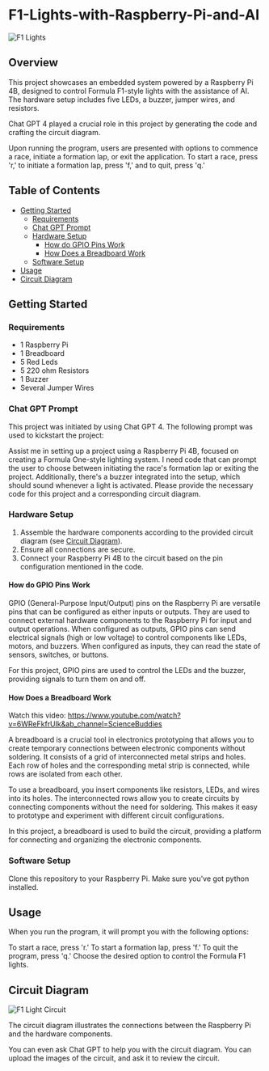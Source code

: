 # F1-Lights-with-Raspberry-Pi-and-AI
![F1 Lights](https://github.com/HariAsher/F1-Lights-with-Raspberry-Pi-and-AI/assets/83194217/a57d67fa-ea6a-40b7-bc3a-584c3b11ca36)

## Overview

This project showcases an embedded system powered by a Raspberry Pi 4B, designed to control Formula F1-style lights with the assistance of AI. The hardware setup includes five LEDs, a buzzer, jumper wires, and resistors.

Chat GPT 4 played a crucial role in this project by generating the code and crafting the circuit diagram.

Upon running the program, users are presented with options to commence a race, initiate a formation lap, or exit the application. To start a race, press 'r,' to initiate a formation lap, press 'f,' and to quit, press 'q.'

## Table of Contents

- [Getting Started](#getting-started)
  - [Requirements](#requirements)
  - [Chat GPT Prompt](#chat-gpt-prompt)
  - [Hardware Setup](#hardware-setup)
    - [How do GPIO Pins Work](#how-do-gpio-pins-work)
    - [How Does a Breadboard Work](#how-does-a-breadboard-work)
  - [Software Setup](#software-setup)
- [Usage](#usage)
- [Circuit Diagram](#circuit-diagram)

## Getting Started

### Requirements

- 1 Raspberry Pi
- 1 Breadboard
- 5 Red Leds
- 5 220 ohm Resistors
- 1 Buzzer
- Several Jumper Wires

### Chat GPT Prompt

This project was initiated by using Chat GPT 4. The following prompt was used to kickstart the project:

Assist me in setting up a project using a Raspberry Pi 4B, focused on creating a Formula One-style lighting system. I need code that can prompt the user to choose between initiating the race's formation lap or exiting the project. Additionally, there's a buzzer integrated into the setup, which should sound whenever a light is activated. Please provide the necessary code for this project and a corresponding circuit diagram.


### Hardware Setup

1. Assemble the hardware components according to the provided circuit diagram (see [Circuit Diagram](#circuit-diagram)).
2. Ensure all connections are secure.
3. Connect your Raspberry Pi 4B to the circuit based on the pin configuration mentioned in the code.

#### How do GPIO Pins Work

GPIO (General-Purpose Input/Output) pins on the Raspberry Pi are versatile pins that can be configured as either inputs or outputs. They are used to connect external hardware components to the Raspberry Pi for input and output operations. When configured as outputs, GPIO pins can send electrical signals (high or low voltage) to control components like LEDs, motors, and buzzers. When configured as inputs, they can read the state of sensors, switches, or buttons.

For this project, GPIO pins are used to control the LEDs and the buzzer, providing signals to turn them on and off.

#### How Does a Breadboard Work

Watch this video: https://www.youtube.com/watch?v=6WReFkfrUIk&ab_channel=ScienceBuddies

A breadboard is a crucial tool in electronics prototyping that allows you to create temporary connections between electronic components without soldering. It consists of a grid of interconnected metal strips and holes. Each row of holes and the corresponding metal strip is connected, while rows are isolated from each other. 

To use a breadboard, you insert components like resistors, LEDs, and wires into its holes. The interconnected rows allow you to create circuits by connecting components without the need for soldering. This makes it easy to prototype and experiment with different circuit configurations.

In this project, a breadboard is used to build the circuit, providing a platform for connecting and organizing the electronic components.

### Software Setup

Clone this repository to your Raspberry Pi.
Make sure you've got python installed.

## Usage
When you run the program, it will prompt you with the following options:

To start a race, press 'r.'
To start a formation lap, press 'f.'
To quit the program, press 'q.'
Choose the desired option to control the Formula F1 lights.

## Circuit Diagram

![F1 Light Circuit](https://github.com/HariAsher/F1-Lights-with-Raspberry-Pi-and-AI/assets/83194217/0d5e9a73-20ff-4ae1-aa2e-8668bcfa38f9)

The circuit diagram illustrates the connections between the Raspberry Pi and the hardware components.

You can even ask Chat GPT to help you with the circuit diagram. You can upload the images of the circuit, and ask it to review the circuit.
